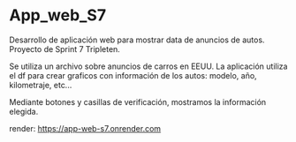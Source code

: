 # App_web_S7

Desarrollo de aplicación web para mostrar data de anuncios de autos. Proyecto de Sprint 7 Tripleten.

Se utiliza un archivo sobre anuncios de carros en EEUU. La aplicación utiliza el df para crear graficos con información de los autos: modelo, año, kilometraje, etc...

Mediante botones y casillas de verificación, mostramos la información elegida.

render:
https://app-web-s7.onrender.com
